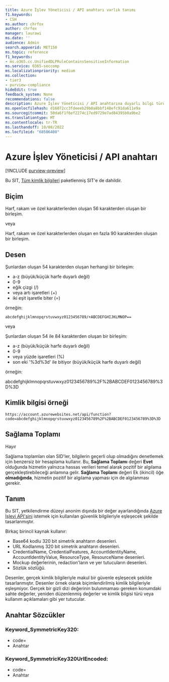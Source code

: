 ```yaml
---
title: Azure İşlev Yöneticisi / API anahtarı varlık tanımı
f1.keywords:
- CSH
ms.author: chrfox
author: chrfox
manager: laurawi
ms.date: ''
audience: Admin
search.appverid: MET150
ms.topic: reference
f1_keywords:
- ms.o365.cc.UnifiedDLPRuleContainsSensitiveInformation
ms.service: O365-seccomp
ms.localizationpriority: medium
ms.collection:
- tier3
- purview-compliance
hideEdit: true
feedback_system: None
recommendations: false
description: Azure İşlev Yöneticisi / API anahtarına duyarlı bilgi türü varlık tanımı.
ms.openlocfilehash: d16072cc3fdeeeb29b0a8bbf148efc91da611e9a
ms.sourcegitcommit: 50da6f1f6ef2274c17ed9729e7ad84395b0a9be2
ms.translationtype: MT
ms.contentlocale: tr-TR
ms.lasthandoff: 10/08/2022
ms.locfileid: "68506400"
---
```

# <a name="azure-function-master--api-key"></a>Azure İşlev Yöneticisi / API anahtarı  

[!INCLUDE [purview-preview](../includes/purview-preview.md)]

Bu SIT, [Tüm kimlik bilgileri](sit-defn-all-creds.md) paketlenmiş SIT'e de dahildir.

 ## <a name="format"></a>Biçim

Harf, rakam ve özel karakterlerden oluşan 56 karakterden oluşan bir birleşim.

veya

Harf, rakam ve özel karakterlerden oluşan en fazla 90 karakterden oluşan bir birleşim.

## <a name="pattern"></a>Desen

Şunlardan oluşan 54 karakterden oluşan herhangi bir birleşim:

- a-z (büyük/küçük harfe duyarlı değil)
- 0-9
- eğik çizgi (/)
- veya artı işaretleri (+)
- iki eşit işaretle biter (=)

örneğin:

`abcdefghijklmnopqrstuvwxyz0123456789/+ABCDEFGHIJKLMNOP==`

veya

Şunlardan oluşan 54 ile 84 karakterden oluşan bir birleşim:

- a-z (büyük/küçük harfe duyarlı değil)
- 0-9
- veya yüzde işaretleri (%)
- son eki '%3d%3d' ile bitiyor (büyük/küçük harfe duyarlı değil)

örneğin:

abcdefghijklmnopqrstuvwxyz0123456789%2F%2BABCDEF0123456789%3D%3D


## <a name="credential-example"></a>Kimlik bilgisi örneği 

`https://account.azurewebsites.net/api/function?code=abcdefghijklmnopqrstuvwxyz0123456789%2F%2BABCDEF0123456789%3D%3D`

## <a name="checksum"></a>Sağlama Toplamı

Hayır

Sağlama toplamları olan SID'ler, bilgilerin geçerli olup olmadığını denetlemek için benzersiz bir hesaplama kullanır. Bu, **Sağlama Toplamı** değeri **Evet** olduğunda hizmetin yalnızca hassas verileri temel alarak pozitif bir algılama gerçekleştirebileceği anlamına gelir. **Sağlama Toplamı** değeri Ek (ikincil) öğe **olmadığında**, hizmetin pozitif bir algılama yapması için de algılanması gerekir.

## <a name="definition"></a>Tanım

Bu SIT, yetkilendirme düzeyi anonim dışında bir değer ayarlandığında [Azure İşlevi API'sini](/azure/azure-functions/functions-how-to-use-azure-function-app-settings?tabs=portal) istemek için kullanılan güvenlik bilgileriyle eşleşecek şekilde tasarlanmıştır. 

Birkaç birincil kaynak kullanır:

- Base64 kodlu 320 bit simetrik anahtarın desenleri.
- URL Kodlanmış 320 bit simetrik anahtarın desenleri.
- CredentialName, CredentialFeatures, AccountIdentityName, AccountIdentityValue, ResourceType, ResourceName desenleri.
- Mockup değerlerinin, redaction'ların ve yer tutucuların desenleri.
- Sözlük sözlüğü.

Desenler, gerçek kimlik bilgileriyle makul bir güvenle eşleşecek şekilde tasarlanmıştır. Desenler örnek olarak biçimlendirilmiş kimlik bilgileriyle eşleşmiyor. Gerçek bir gizli dizi değerinin bulunmaması gereken konumdaki sahte değerler, yeniden düzenlenmiş değerler ve kimlik bilgisi türü veya kullanım açıklamaları gibi yer tutucular.


## <a name="keywords"></a>Anahtar Sözcükler

### <a name="keyword_symmetrickey320"></a>Keyword_SymmetricKey320:

- code=
- Anahtar

### <a name="keyword_symmetrickey320urlencoded"></a>Keyword_SymmetricKey320UrlEncoded:

- code=
- Anahtar
